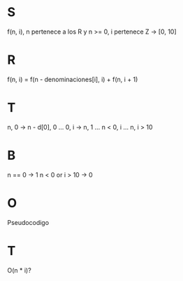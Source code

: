 # S

f(n, i), n pertenece a los R y n >= 0, i pertenece Z -> [0, 10]

# R

f(n, i) = f(n - denominaciones[i], i) + f(n, i + 1)

# T

n, 0 -> n - d[0], 0 ... 0, i
     -> n, 1        ... n < 0, i
                    ... n, i > 10

# B

n == 0 -> 1
n < 0 or i > 10 -> 0

# O

Pseudocodigo

# T

O(n * i)?
